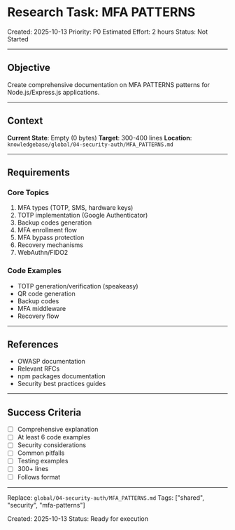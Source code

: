 # Research Task: MFA PATTERNS

Created: 2025-10-13
Priority: P0
Estimated Effort: 2 hours
Status: Not Started

---

## Objective

Create comprehensive documentation on MFA PATTERNS patterns for Node.js/Express.js applications.

---

## Context

**Current State**: Empty (0 bytes)
**Target**: 300-400 lines
**Location**: `knowledgebase/global/04-security-auth/MFA_PATTERNS.md`

---

## Requirements

### Core Topics
1. MFA types (TOTP, SMS, hardware keys)
2. TOTP implementation (Google Authenticator)
3. Backup codes generation
4. MFA enrollment flow
5. MFA bypass protection
6. Recovery mechanisms
7. WebAuthn/FIDO2

### Code Examples
- TOTP generation/verification (speakeasy)
- QR code generation
- Backup codes
- MFA middleware
- Recovery flow

---

## References

- OWASP documentation
- Relevant RFCs
- npm packages documentation
- Security best practices guides

---

## Success Criteria

- [ ] Comprehensive explanation
- [ ] At least 6 code examples
- [ ] Security considerations
- [ ] Common pitfalls
- [ ] Testing examples
- [ ] 300+ lines
- [ ] Follows format

---

Replace: `global/04-security-auth/MFA_PATTERNS.md`
Tags: ["shared", "security", "mfa-patterns"]

Created: 2025-10-13
Status: Ready for execution
